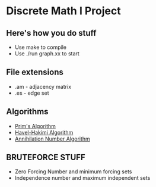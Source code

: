 # Discrete Math I Project
## Here's how you do stuff
* Use make to compile
* Use ./run graph.xx to start

## File extensions
* .am - adjacency matrix
* .es - edge set

## Algorithms
* [Prim's Algorithm][2]
* [Havel-Hakimi Algorithm][3]
* [Annihilation Number Algorithm][4]

## BRUTEFORCE STUFF
* Zero Forcing Number and minimum forcing sets
* Independence number and maximum independent sets


[2]: https://en.wikipedia.org/wiki/Prim's_algorithm
[3]: https://en.wikipedia.org/wiki/Havel%E2%80%93Hakimi_algorithm
[4]: http://www.sciencedirect.com/science/article/pii/S0012365X13004792

